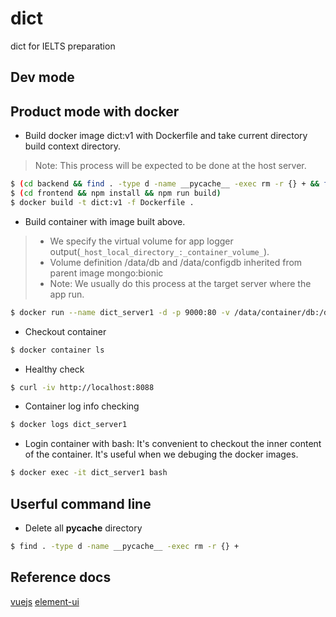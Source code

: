 # dict
dict for IELTS preparation

## Dev mode




## Product mode with docker
- Build docker image dict:v1 with Dockerfile and take current directory build context directory.
> Note: This process will be expected to be done at the host server.
```bash
$ (cd backend && find . -type d -name __pycache__ -exec rm -r {} + && find . -type f -name *.pyc -exec rm -r {} +)
$ (cd frontend && npm install && npm run build)
$ docker build -t dict:v1 -f Dockerfile .
```

- Build container with image built above.
> * We specify the virtual volume for app logger output(`_host_local_directory_:_container_volume_`).
> * Volume definition /data/db and /data/configdb inherited from parent image mongo:bionic
> * Note: We usually do this process at the target server where the app run.
```bash
$ docker run --name dict_server1 -d -p 9000:80 -v /data/container/db:/data/db -v /data/container/configdb:/data/configdb dict:v1
```
- Checkout container
```bash
$ docker container ls
```
- Healthy check
```bash
$ curl -iv http://localhost:8088
```
- Container log info checking
```bash
$ docker logs dict_server1
```
- Login container with bash: It's convenient to checkout the inner content of the container. It's useful when we debuging the docker images.
```bash
$ docker exec -it dict_server1 bash 
```

## Userful command line
- Delete all __pycache__ directory
```bash
$ find . -type d -name __pycache__ -exec rm -r {} +
```

## Reference docs
[vuejs](https://vuejs.org/v2/guide/)
[element-ui](https://element.eleme.cn/#/zh-CN)


